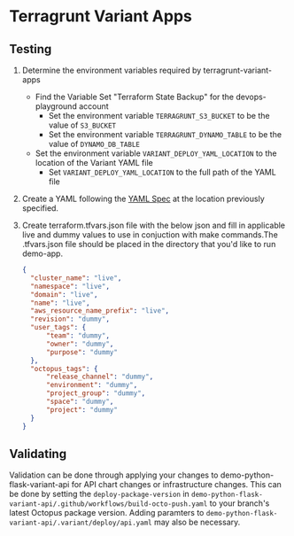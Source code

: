 # Terragrunt Variant Apps

## Testing

1. Determine the environment variables required by terragrunt-variant-apps
   * Find the Variable Set "Terraform State Backup" for the devops-playground account
        - Set the environment variable `TERRAGRUNT_S3_BUCKET` to be the value of `S3_BUCKET`
        - Set the environment variable `TERRAGRUNT_DYNAMO_TABLE` to be the value of `DYNAMO_DB_TABLE`
   * Set the environment variable `VARIANT_DEPLOY_YAML_LOCATION` to the location of the Variant YAML file 
        -  Set `VARIANT_DEPLOY_YAML_LOCATION` to the full path of the YAML file

2. Create a YAML following the [YAML Spec](./spec) at the location previously specified.

3. Create terraform.tfvars.json file with the below json and fill in applicable live and dummy values to use in conjuction with make commands.The .tfvars.json file should be placed in the directory that you'd like to run demo-app.
    ```json
    {
      "cluster_name": "live",
      "namespace": "live",
      "domain": "live",
      "name": "live",
      "aws_resource_name_prefix": "live",
      "revision": "dummy",
      "user_tags": {
          "team": "dummy",
          "owner": "dummy",
          "purpose": "dummy"
      },
      "octopus_tags": {
          "release_channel": "dummy",
          "environment": "dummy",
          "project_group": "dummy",
          "space": "dummy",
          "project": "dummy"
      }
    }
    ```

## Validating

Validation can be done through applying your changes to demo-python-flask-variant-api for API chart changes or infrastructure changes. This can be done by setting the `deploy-package-version` in `demo-python-flask-variant-api/.github/workflows/build-octo-push.yaml` to your branch's latest Octopus package version. Adding paramters to `demo-python-flask-variant-api/.variant/deploy/api.yaml` may also be necessary.

